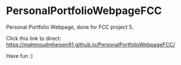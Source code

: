 # PersonalPortfolioWebpageFCC
Personal Portfolio Webpage, done for FCC project 5.

Click this link to direct:
https://mahmoudmheisen91.github.io/PersonalPortfolioWebpageFCC/

Have fun :)